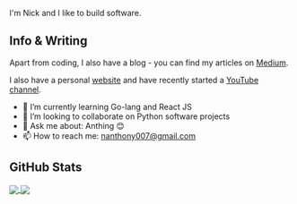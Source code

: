 I'm Nick and I like to build software.

## Info & Writing

Apart from coding, I also have a blog - you can find my articles on [Medium](https://medium.com/@nanthony007).

I also have a personal [website](https://nanthony007.github.io/) and have recently started a 
[YouTube channel](https://www.youtube.com/channel/UCTl8gNLf60NbMEdePxqiCgg).

- 🌱 I’m currently learning Go-lang and React JS
- 👯 I’m looking to collaborate on Python software projects
- 💬 Ask me about: Anthing 😊
- 📫 How to reach me: nanthony007@gmail.com

## GitHub Stats

<a href="https://github.com/nanthony007/nanthony007">
  <img align="center" src="https://github-readme-stats.vercel.app/api/top-langs/?username=nanthony007&title_color=ffffff&text_color=c9cacc&icon_color=2bbc8a&bg_color=1d1f21" />
  <img align="center" src="https://github-readme-stats.vercel.app/api?username=nanthony007&show_icons=true&line_height=27&count_private=true&title_color=ffffff&text_color=c9cacc&icon_color=2bbc8a&bg_color=1d1f21"/>
</a> 
